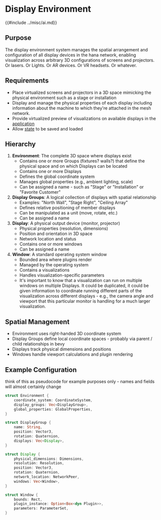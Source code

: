 # Display Environment
{{#include ../misc/ai.md}}

## Purpose
The display environment system manages the spatial arrangement and
configuration of all display devices in the hana network,
enabling visualization across arbitrary 3D configurations of screens
and projectors. Or lasers. Or Lights. Or AR devices. Or VR headsets. Or whatever.

## Requirements
- Place virtualized screens and projectors in a 3D space mimicking the physical environment such as a stage or installation
- Display and manage the physical properties of each display including information about the machine to which they're attached in the mesh network.
- Provide virtualized preview of visualizations on available displays in the [application](application.md)
- Allow [state](state.md) to be saved and loaded
## Hierarchy
1. **Environment**: The complete 3D space where displays exist
    - Contains one or more Groups (fixtures? walls?) that define the physical space and on which Displays can be located
    - Contains one or more Displays
    - Defines the global coordinate system
    - Manages global properties (e.g., ambient lighting, scale)
    - Can be assigned a name - such as "Stage" or "Installation" or "Favorite Customer"
2. **Display Groups**: A logical collection of displays with spatial relationship
    - Examples: "North Wall", "Stage Right", "Ceiling Array"
    - Defines relative positioning of member displays
    - Can be manipulated as a unit (move, rotate, etc.)
    - Can be assigned a name
3. **Display**: A physical output device (monitor, projector)
    - Physical properties (resolution, dimensions)
    - Position and orientation in 3D space
    - Network location and status
    - Contains one or more windows
    - Can be assigned a name
4. **Window**: A standard operating system window
   - Bounded area where plugins render
   - Managed by the operating system
   - Contains a visualizations
   - Handles visualization-specific parameters
   - It's important to know that a visualization can run on multiple windows on multiple Displays. It could be duplicated, it could be given information to coordinate running different parts of the visualization across different displays - e.g., the camera angle and viewport that this particular monitor is handling for a much larger visualization.

## Spatial Management
- Environment uses right-handed 3D coordinate system
- Display Groups define local coordinate spaces - probably via parent / child relationships in bevy
- Displays track physical dimensions and positions
- Windows handle viewport calculations and plugin rendering

## Example Configuration
think of this as pseudocode for example purposes only - names and fields will almost certainly change

```rust
struct Environment {
    coordinate_system: CoordinateSystem,
    display_groups: Vec<DisplayGroup>,
    global_properties: GlobalProperties,
}

struct DisplayGroup {
    name: String,
    position: Vector3,
    rotation: Quaternion,
    displays: Vec<Display>,
}

struct Display {
    physical_dimensions: Dimensions,
    resolution: Resolution,
    position: Vector3,
    rotation: Quaternion,
    network_location: NetworkPeer,
    windows: Vec<Window>,
}

struct Window {
    bounds: Rect,
    plugin_instance: Option<Box<dyn Plugin>>,
    parameters: ParameterSet,
}
```
